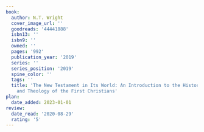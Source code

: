 ```yaml
---
book:
  author: N.T. Wright
  cover_image_url: ''
  goodreads: '44441888'
  isbn13: ''
  isbn9: ''
  owned: ''
  pages: '992'
  publication_year: '2019'
  series: ''
  series_position: '2019'
  spine_color: ''
  tags: ''
  title: 'The New Testament in Its World: An Introduction to the History, Literature,
    and Theology of the First Christians'
plan:
  date_added: 2023-01-01
review:
  date_read: '2020-08-29'
  rating: '5'
---
```

